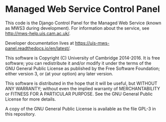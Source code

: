 # Managed Web Service Control Panel

This code is the Django Control Panel for the Managed Web Service
(known as MWS3 during development). For information about the service,
see http://mws-help.uis.cam.ac.uk/.

Developer documentation lives at
https://uis-mws-panel.readthedocs.io/en/latest/.

This software is Copyright (C) University of Cambridge 2014-2016. It
is free software; you can redistribute it and/or modify it under the
terms of the GNU General Public License as published by the Free
Software Foundation; either version 3, or (at your option) any later
version.

This software is distributed in the hope that it will be useful, but
WITHOUT ANY WARRANTY; without even the implied warranty of
MERCHANTABILITY or FITNESS FOR A PARTICULAR PURPOSE.  See the GNU
General Public License for more details.

A copy of the GNU General Public License is available as the file
GPL-3 in this repository.

